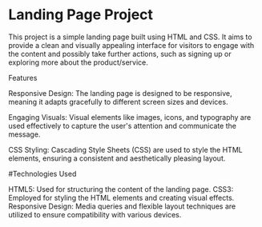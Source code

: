 # Landing Page Project

This project is a simple landing page built using HTML and CSS. It aims to provide a clean and visually appealing interface for visitors to engage with the content and possibly take further actions, such as signing up or exploring more about the product/service.

Features

Responsive Design: The landing page is designed to be responsive, meaning it adapts gracefully to different screen sizes and devices.


Engaging Visuals: Visual elements like images, icons, and typography are used effectively to capture the user's attention and communicate the message.

CSS Styling: Cascading Style Sheets (CSS) are used to style the HTML elements, ensuring a consistent and aesthetically pleasing layout.

#Technologies Used

HTML5: Used for structuring the content of the landing page.
CSS3: Employed for styling the HTML elements and creating visual effects.
Responsive Design: Media queries and flexible layout techniques are utilized to ensure compatibility with various devices.
